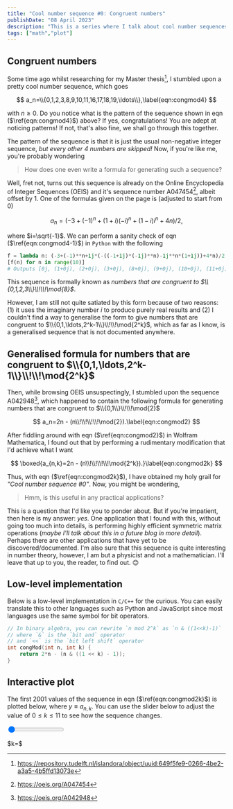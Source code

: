 ```yaml
---
title: "Cool number sequence #0: Congruent numbers"
publishDate: "08 April 2023"
description: "This is a series where I talk about cool number sequences that I found and expound on them"
tags: ["math","plot"]
---
```


## Congruent numbers

Some time ago whilst researching for my Master thesis[^mscthesis], I stumbled upon a pretty cool number sequence, which goes

$$
a_n=\\{0,1,2,3,8,9,10,11,16,17,18,19,\ldots\\},\label{eqn:congmod4}
$$

with $n\geq0$. Do you notice what is the pattern of the sequence shown in eqn ($\ref{eqn:congmod4}$) above? If yes, congratulations! You are adept at noticing patterns! If not, that's also fine, we shall go through this together.

The pattern of the sequence is that it is just the usual non-negative integer sequence, _but every other 4 numbers are skipped!_ Now, if you're like me, you're probably wondering

> How does one even write a formula for generating such a sequence?

Well, fret not, turns out this sequence is already on the Online Encyclopedia of Integer Sequences (OEIS) and it's sequence number A047454[^A047454], albeit offset by 1. One of the formulas given on the page is (adjusted to start from 0)

$$
a_n=(-3+(-1)^n+(1+i) (-i)^n+(1-i) i^n+4 n)/2,\label{eqn:congmod4-1}
$$

where $i=\sqrt{-1}$. We can perform a sanity check of eqn ($\ref{eqn:congmod4-1}$) in `Python` with the following

```py
f = lambda n: (-3+(-1)**n+1j*(-((-1+1j)*(-1j)**n)-1j**n*(1+1j))+4*n)/2
[f(n) for n in range(10)]
# Outputs [0j, (1+0j), (2+0j), (3+0j), (8+0j), (9+0j), (10+0j), (11+0j), (16+0j), (17+0j)]
```

This sequence is formally known as _numbers that are congruent to $\\{0,1,2,3\\}\\!\\!\mod{8}$_.

However, I am still not quite satiated by this form because of two reasons: (1) it uses the imaginary number $i$ to produce purely real results and (2) I couldn't find a way to generalise the form to give numbers that are congruent to $\\{0,1,\ldots,2^k-1\\}\\!\\!\mod{2^k}$, which as far as I know, is a generalised sequence that is not documented anywhere.

## Generalised formula for numbers that are congruent to $\\{0,1,\ldots,2^k-1\\}\\!\\!\mod{2^k}$

Then, while browsing OEIS unsuspectingly, I stumbled upon the sequence A042948[^A042948], which happened to contain the following formula for generating numbers that are congruent to $\\{0,1\\}\\!\\!\mod{2}$

$$
a_n=2n - (n\\!\\!\\!\\!\mod{2}).\label{eqn:congmod2}
$$

After fiddling around with eqn ($\ref{eqn:congmod2}$) in Wolfram Mathematica, I found out that by performing a rudimentary modification that I'd achieve what I want

$$
\boxed{a_{n,k}=2n - (n\\!\\!\\!\\!\mod{2^k}).}\label{eqn:congmod2k}
$$

Thus, with eqn ($\ref{eqn:congmod2k}$), I have obtained my holy grail for _"Cool number sequence #0"_. Now, you might be wondering,

> Hmm, is this useful in any practical applications?

This is a question that I'd like you to ponder about. But if you're impatient, then here is my answer: _yes_. One application that I found with this, without going too much into details, is performing highly efficient symmetric matrix operations (_maybe I'll talk about this in a future blog in more detail_). Perhaps there are other applications that have yet to be discovered/documented. I'm also sure that this sequence is quite interesting in number theory, however, I am but a physicist and not a mathematician. I'll leave that up to you, the reader, to find out. 😊



## Low-level implementation

Below is a low-level implementation in `C/C++` for the curious. You can easily translate this to other languages such as Python and JavaScript since most languages use the same symbol for bit operators.

```c
// In binary algebra, you can rewrite `n mod 2^k` as `n & ((1<<k)-1)`
// where `&` is the `bit and` operator
// and `<<` is the `bit left shift` operator
int congMod(int n, int k) {
    return 2*n - (n & ((1 << k) - 1));
}
```

## Interactive plot

The first 2001 values of the sequence in eqn ($\ref{eqn:congmod2k}$) is plotted below, where $y\equiv a_{n,k}$. You can use the slider below to adjust the value of $0\leq k\leq11$ to see how the sequence changes.

<div class="echarts" id="congruent-numbers-scatter-chart"></div>

<div class="slider-container">
  <input type="range" min="0" max="11" value="0" class="slider" id="congruent-number-slider">
  <p style="width: 60px;">$k=$ <span id="current-congruent-number"></span></p>
</div>

[^A047454]: https://oeis.org/A047454
[^A042948]: https://oeis.org/A042948
[^mscthesis]: https://repository.tudelft.nl/islandora/object/uuid:649f5fe9-0266-4be2-a3a5-4b5ffd13073e

<!-- id MathJax-Element-2-Frame -->
<!-- span class MathJax > span class MJX_Assistive_MathML > math > mrow class MathJax_ref > mtext -->
